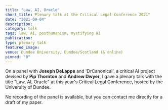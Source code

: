 ```yaml
---
title: "Law, AI, Oracle"
short_title: Plenary talk at the Critical Legal Conference 2021"
date: "2021-09-04"
description:
category: talk
tagz: law, AI, posthumanism, mystifying AI
publication:
type: plenary talk
featured_image:
venue: Dundee University, Dundee/Scotland (& online)
pinned: "0"
---
```


On a panel with **Joseph DeLappe** and 'DrCanonical', a critical AI project devised by **Pip Thornton** and **Andrew Dwyer**, I gave a plenary talk with the title "Law, AI, Oracle" at this year's Critical Legal Conference, hosted by the University of Dundee.

No recording of the panel is available, but you can contact me directly for a draft of my paper.
